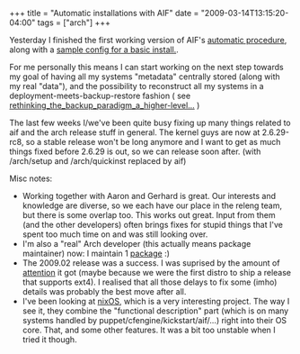 +++
title = "Automatic installations with AIF"
date = "2009-03-14T13:15:20-04:00"
tags = ["arch"]
+++
<p>Yesterday I finished the first working version of AIF's <a href="http://github.com/Dieterbe/aif/blob/b6aad22d8c0657d9205314b176e31878ffbc46a4/src/core/procedures/automatic">automatic procedure</a>, along with a <a href="http://github.com/Dieterbe/aif/blob/b6aad22d8c0657d9205314b176e31878ffbc46a4/examples/generic-install-on-sda">sample config for a basic install.</a>.</p>

<p>For me personally this means I can start working on the next step towards my goal of having all my systems "metadata" centrally stored (along with my real "data"), and the possibility to reconstruct all my systems in a deployment-meets-backup-restore fashion ( see <a href="/rethinking_the_backup_paradigm_a_higher-level_approach" title="/rethinking_the_backup_paradigm_a_higher-level_approach">rethinking_the_backup_paradigm_a_higher-level...</a> )</p>

<!--more-->

<p>The last few weeks I/we've been quite busy fixing up many things related to aif and the arch release stuff in general.  The kernel guys are now at 2.6.29-rc8, so a stable release won't be long anymore and I want to get as much things fixed before 2.6.29 is out, so we can release soon after. (with /arch/setup and /arch/quickinst replaced by aif)</p>

<p>Misc notes:</p>

<ul>

<li>Working together with Aaron and Gerhard is great.  Our interests and knowledge are diverse, so we each have our place in the releng team, but there is some overlap too.  This works out great.  Input from them (and the other developers) often brings fixes for stupid things that I've spent too much time on and was still looking over.</li>

<li>I'm also a "real" Arch developer (this actually means package maintainer) now: I maintain 1 <a href="http://www.archlinux.org/packages/?q=aif">package</a> :)</li>

<li>The 2009.02 release was a success.  I was suprised by the amount of <a href="http://www.google.be/search?q=Arch+Linux+2009.02+release">attention</a> it got (maybe because we were the first distro to ship a release that supports ext4).  I realised that all those delays to fix some (imho) details was probably the best move after all.</li>

<li>I've been looking at <a href="http://nixos.org/">nixOS</a>, which is a very interesting project. The way I see it, they combine the "functional description" part (which is on many systems handled by puppet/cfengine/kickstart/aif/...) right into their OS core. That, and some other features.  It was a bit too unstable when I tried it though.</li>

</ul>
